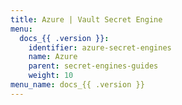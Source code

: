 ```yaml
---
title: Azure | Vault Secret Engine
menu:
  docs_{{ .version }}:
    identifier: azure-secret-engines
    name: Azure
    parent: secret-engines-guides
    weight: 10
menu_name: docs_{{ .version }}
---
```

